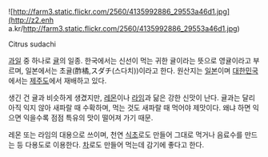 ![http://farm3.static.flickr.com/2560/4135992886_29553a46d1.jpg](http://z2.enh
a.kr/http://farm3.static.flickr.com/2560/4135992886_29553a46d1.jpg)

Citrus sudachi  

[과일](%EA%B3%BC%EC%9D%BC.md) 중 하나로 [귤](%EA%B7%A4.md)의 일종. 한국에서는 신선이 먹는 귀한
귤이라는 뜻으로 영귤이라고 부르며, 일본에서는 초귤(酢橘,スダチ(스다치))이라고 한다. 원산지는
[일본](%EC%9D%BC%EB%B3%B8.md)이며
[대한민국](%EB%8C%80%ED%95%9C%EB%AF%BC%EA%B5%AD.md)에서는
[제주도](%EC%A0%9C%EC%A3%BC%EB%8F%84.md)에서 재배하고 있다.

생긴 건 귤과 비슷하게 생겼지만, [레몬](%EB%A0%88%EB%AA%AC.md)이나
[라임](%EB%9D%BC%EC%9E%84.md)과 닮은 강한 신맛이 난다. 귤과는 달리 아직 익지 않아 새파랄 때 수확하며, 먹는
것도 새파랄 때 먹어야 제맛이다. 왜냐 하면 익으면 익을수록 점점 특유의 맛이 떨어져 가기 때문.

레몬 또는 라임의 대용으로 쓰이며, 천연 [식초](%EC%8B%9D%EC%B4%88.md)로도 만들어 그대로 먹거나 음료수를 만드는 등
다용도로 이용한다. [차](%EC%B0%A8.md)로도 만들어 먹는데 감기에 좋다고 한다.

